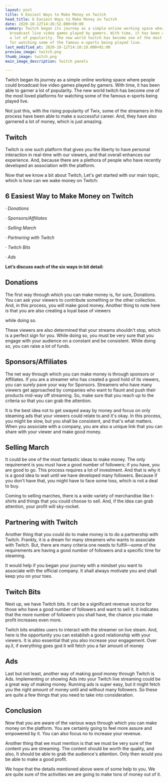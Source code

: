 ```yaml
---
layout: post
title: 6 Easiest Ways to Make Money on Twitch
head_title: 6 Easiest Ways to Make Money on Twitch
date: 2020-10-12T14:26:52.000+00:00
summary: Twitch began its journey as a simple online working space where people could
  broadcast live video games played by gamers. With time, it has been able to garner
  a lot of popularity. The new world twitch has become one of the most loved platforms
  for watching some of the famous e-sports being played live.
last_modified_at: 2020-10-12T14:10:10.000+01:00
preview_image: twitch.png
thumb_image: twitch.png
main_image_description: Twitch panels

---
```

Twitch began its journey as a simple online working space where people could broadcast live video games played by gamers. With time, it has been able to garner a lot of popularity. The new world twitch has become one of the most loved platforms for watching some of the famous e-sports being played live.

Not just this, with the rising popularity of Twix, some of the streamers in this process have been able to make a successful career. And, they have also garnered a lot of money, which is just amazing.

## Twitch

Twitch is one such platform that gives you the liberty to have personal interaction in real-time with our viewers, and that overall enhances our experience. And, because there are a plethora of people who have recently developed an association with the platform.

Now that we know a bit about Twitch, Let's get started with our main topic, which is how can we wake money on Twitch:

## **6 Easiest Way to Make Money on Twitch**

· _Donations_

· _Sponsors/Affiliates_

· _Selling March_

· _Partnering with Twitch_

· _Twitch Bits_

· _Ads_

**Let’s discuss each of the six ways in bit detail:**

## **Donations**

The first way through which you can make money is, for sure, Donations. You can ask your viewers to contribute something or the other collection. And, in this process, you will make good money. Another thing to note here is that you are also creating a loyal base of viewers

while doing so.

These viewers are also determined that your streams shouldn't stop, which is a perfect sign for you. While doing so, you must be very sure that you engage with your audience on a constant and be consistent. While doing so, you can raise a lot of funds.

## **Sponsors/Affiliates**

The net way through which you can make money is through sponsors or Affiliates. If you are a streamer who has created a good hold of its viewers, you can surely pave your way for Sponsors. Streamers who have many viewers get approached by companies who want to flaunt and push their products mid-way off streaming. So, make sure that you reach up to the criteria so that you can grab the attention.

It is the best idea not to get swayed away by money and focus on only steaming ads that your viewers could relate to.and it's okay. In this process, you might be slow, but you shall be consistent, and that's what matters. When you associate with a company, you are also a unique link that you can share with your viewer and make good money.

## **Selling March**

It could be one of the most fantastic ideas to make money. The only requirement is you must have a good number of followers; if you have, you are good to go. This process requires a lot of investment. And that is why it is a good idea to wait until we have developed many followers. Because if you don't have that, you might have to face some loss, which is not a deal to buy.

Coming to selling marches, there is a wide variety of merchandise like t-shirts and things that you could choose to sell. And, if the idea can grab attention, your profit will sky-rocket.

## **Partnering with Twitch**

Another thing that you could do to make money is to do a partnership with Twitch. Frankly, it is a dream for many streamers who wants to associate with Twitch. But, there are many criteria one needs to fulfill—some of the requirements are having a good number of followers and a specific time for steaming.

It would help if you began your journey with a mindset you want to associate with the official company. It shall always motivate you and shall keep you on your toes.

## **Twitch Bits**

Next up, we have Twitch bits. It can be a significant revenue source for those who have a good number of followers and want to sell it. It indicates that the more number of followers you shall have, the chance you make profit increases even more.

Twitch bits enables users to interact with the streamer on live steam. And, here is the opportunity you can establish a good relationship with your viewers. It is also essential that you also increase your engagement. Over ay.ll, if everything goes god it will fetch you a fair amount of money

## **Ads**

Last but not least, another way of making good money through Twitch is Ads. Implementing or showing Ads into your Twitch live streaming could be a great way of making money. Running ads is super easy, but it might fetch you the right amount of money until and without many followers. So these are quite a few things that you need to take into consideration.

## **Conclusion**

Now that you are aware of the various ways through which you can make money on the platform. You are certainly going to feel more assure and empowered by it. You can also focus no to increase your revenue.

Another thing that we must mention is that we must be very sure of the content you are streaming. The content should be worth the quality, and also, It should be able to grab the audience's attention. Only then would you be able to make a good profit.

We hope that the details mentioned above were of some help to you. We are quite sure of the activities we are going to make tons of money out of it.